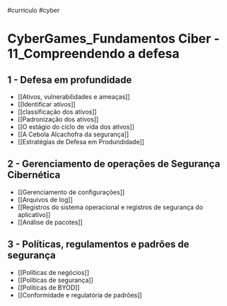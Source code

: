 #curriculo #cyber 

# CyberGames_Fundamentos Ciber - 11_Compreendendo a defesa

## 1 - Defesa em profundidade

- [[Ativos, vulnerabilidades e ameaças]]
- [[Identificar ativos]]
- [[classificação dos ativos]]
- [[Padronização dos ativos]]
- [[O estágio do ciclo de vida dos ativos]]
- [[A Cebola Alcachofra da segurança]]
- [[Estratégias de Defesa em Produndidade]]

## 2 - Gerenciamento de operações de Segurança Cibernética

- [[Gerenciamento de configurações]]
- [[Arquivos de log]]
- [[Registros do sistema operacional e registros de segurança do aplicativo]]
- [[Análise de pacotes]]

## 3 - Políticas, regulamentos e padrões de segurança

- [[Políticas de negócios]]
- [[Políticas de segurança]]
- [[Políticas de BYOD]]
- [[Conformidade e regulatória de padrões]]